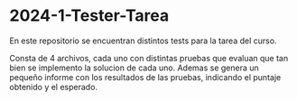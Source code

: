 # 2024-1-Tester-Tarea

En este repositorio se encuentran distintos tests para la tarea del curso.

Consta de 4 archivos, cada uno con distintas pruebas que evaluan que tan bien se implemento la solucion de cada uno.
Ademas se genera un pequeño informe con los resultados de las pruebas, indicando el puntaje obtenido y el esperado.

